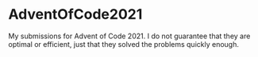 # AdventOfCode2021
My submissions for Advent of Code 2021. I do not guarantee that they are optimal or efficient, just that they solved the problems quickly enough.
